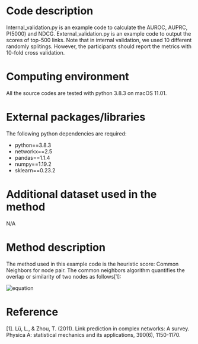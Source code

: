 # Code description
Internal_validation.py is an example code to calculate the AUROC, AUPRC, P(5000) and NDCG.
External_validation.py is an example code to output the scores of top-500 links.
Note that in internal validation, we used 10 different randomly splitings. However, the participants should report the metrics with 10-fold cross validation.

# Computing environment
All the source codes are tested with python 3.8.3 on macOS 11.01.

# External packages/libraries 
The following python dependencies are required:
  - python==3.8.3
  - networkx==2.5
  - pandas==1.1.4
  - numpy==1.19.2 
  - sklearn==0.23.2
  
# Additional dataset used in the method
N/A

# Method description
The method used in this example code is the heuristic score: Common Neighbors for node pair. The common neighbors algorithm quantifies the overlap or similarity of two nodes as follows[1]:

![equation](https://render.githubusercontent.com/render/math?math=s_%7Bij%7D%20%3D%20%7C%5CGamma(i)%5Ccup%5CGamma(j)%7C)  


# Reference
[1]. Lü, L., & Zhou, T. (2011). Link prediction in complex networks: A survey. Physica A: statistical mechanics and its applications, 390(6), 1150-1170.




